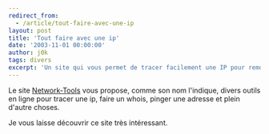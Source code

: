 ```yaml
---
redirect_from:
  - /article/tout-faire-avec-une-ip
layout: post
title: 'Tout faire avec une ip'
date: '2003-11-01 00:00:00'
author: j0k
tags: divers
excerpt: 'Un site qui vous permet de tracer facilement une IP pour remonter jusqu''à la source !'
---
```


Le site [Network-Tools](http://www.network-tools.com/) vous propose, comme son nom l'indique, divers outils en ligne pour tracer une ip, faire un whois, pinger une adresse et plein d'autre choses.

Je vous laisse découvrir ce site très intéressant.
